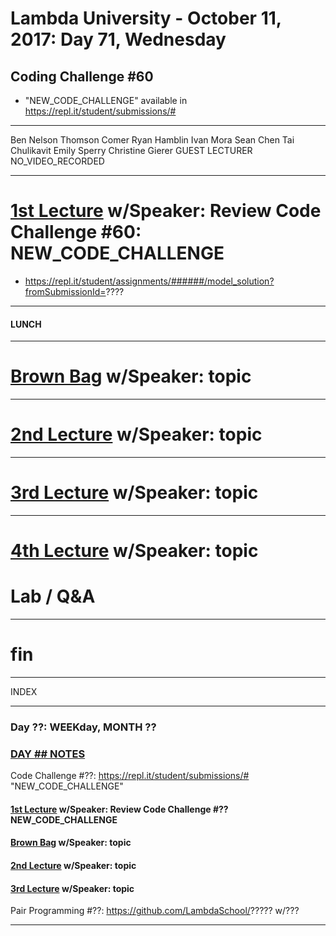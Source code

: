 # Lambda University - October 11, 2017: Day 71, Wednesday
## Coding Challenge #60
- "NEW_CODE_CHALLENGE" available in https://repl.it/student/submissions/#
***
Ben Nelson
Thomson Comer
Ryan Hamblin
Ivan Mora
Sean Chen
Tai Chulikavit
Emily Sperry
Christine Gierer
GUEST LECTURER
NO_VIDEO_RECORDED
***
# [1st Lecture](VIDEO_RECORDED_NOT_POSTED) w/Speaker: Review Code Challenge #60: NEW_CODE_CHALLENGE
- https://repl.it/student/assignments/######/model_solution?fromSubmissionId=????

***
#### LUNCH
***
# [Brown Bag](VIDEO_RECORDED_NOT_POSTED) w/Speaker: topic
***
# [2nd Lecture](VIDEO_RECORDED_NOT_POSTED) w/Speaker: topic
***
# [3rd Lecture](VIDEO_RECORDED_NOT_POSTED) w/Speaker: topic
***
# [4th Lecture](VIDEO_RECORDED_NOT_POSTED) w/Speaker: topic
# Lab / Q&A
***
# fin

********
INDEX
********

### Day ??: WEEKday, MONTH ??
### [DAY ## NOTES](Month#/Week##/Day##/README.md)
Code Challenge #??: https://repl.it/student/submissions/# "NEW_CODE_CHALLENGE"
#### [1st Lecture](VIDEO_RECORDED_NOT_POSTED) w/Speaker: Review Code Challenge #?? NEW_CODE_CHALLENGE
#### [Brown Bag](VIDEO_RECORDED_NOT_POSTED) w/Speaker: topic
#### [2nd Lecture](VIDEO_RECORDED_NOT_POSTED) w/Speaker: topic
#### [3rd Lecture](VIDEO_RECORDED_NOT_POSTED) w/Speaker: topic
Pair Programming #??: https://github.com/LambdaSchool/????? w/???
***

